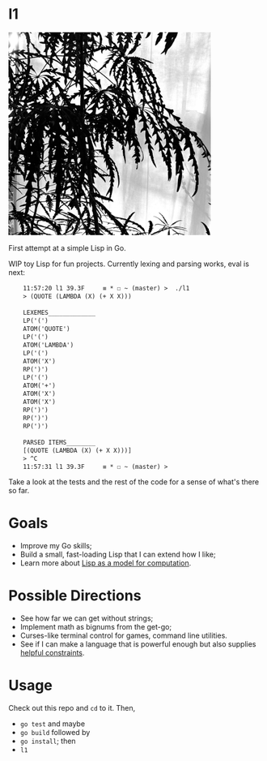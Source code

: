 # l1

<img src="/l1.jpg" width="400">

First attempt at a simple Lisp in Go.

WIP toy Lisp for fun projects.  Currently lexing and parsing works, eval is next:

        11:57:20 l1 39.3F     ≡ * ☐ ~ (master) >  ./l1
        > (QUOTE (LAMBDA (X) (+ X X)))

        LEXEMES_____________
        LP('(')
        ATOM('QUOTE')
        LP('(')
        ATOM('LAMBDA')
        LP('(')
        ATOM('X')
        RP(')')
        LP('(')
        ATOM('+')
        ATOM('X')
        ATOM('X')
        RP(')')
        RP(')')
        RP(')')

        PARSED ITEMS________
        [(QUOTE (LAMBDA (X) (+ X X)))]
        > ^C
        11:57:31 l1 39.3F     ≡ * ☐ ~ (master) >

Take a look at the tests and the rest of the code for a sense of what's there so far.

# Goals

- Improve my Go skills;
- Build a small, fast-loading Lisp that I can extend how I like;
- Learn more about [Lisp as a model for computation](http://www.paulgraham.com/rootsoflisp.html).

# Possible Directions

- See how far we can get without strings;
- Implement math as bignums from the get-go;
- Curses-like terminal control for games, command line utilities.
- See if I can make a language that is powerful enough but also supplies
  [helpful constraints](https://www.artistsjourney.com/blog/constraint-in-art).

# Usage

Check out this repo and `cd` to it. Then,

- `go test` and maybe 
- `go build` followed by
- `go install`; then
- `l1`
